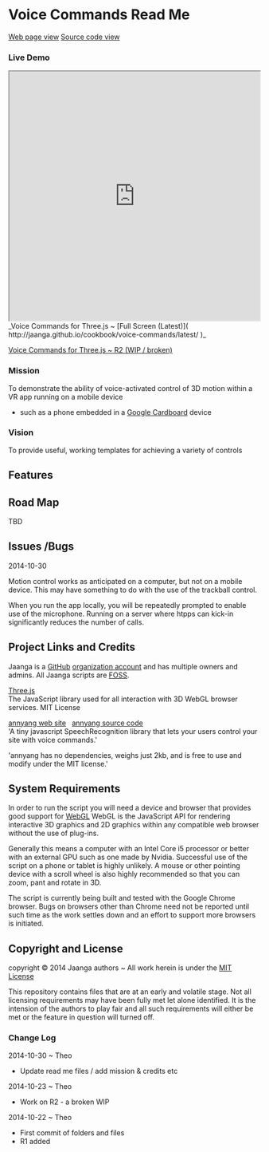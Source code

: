 Voice Commands Read Me
==

[Web page view]( http://jaanga.github.io/cookbook/voice-commands/ )  [Source code view]( https://github.com/jaanga/cookbook/tree/gh-pages/voice-commands/ ) 
### Live Demo

<iframe src="http://jaanga.github.io/cookbook/voice-commands/latest/" width=100% height=500px class='overview' >
There is an `iframe` here. It is not visible when viewed on https://github.com/jaanga/cookbook/tree/gh-pages/voice-commands/. 
To view, please click 'web page view' above.
</iframe>
_Voice Commands for Three.js ~ [Full Screen (Latest)]( http://jaanga.github.io/cookbook/voice-commands/latest/ )_


[Voice Commands for Three.js ~ R2 (WIP / broken)]( http://jaanga.github.io/cookbook/voice-commands/r2/voice-commands-r2.html )

### Mission  
<!-- a statement of a rationale, applicable now as well as in the future -->
To demonstrate the ability of voice-activated control of 3D motion within a VR app running on a mobile device 
- such as a phone embedded in a [Google Cardboard]( https://cardboard.withgoogle.com/ ) device 

### Vision  
<!--  a descriptive picture of a desired future state -->
To provide useful, working templates for achieving a variety of controls

## Features
<!-- and benefits -->


## Road Map
TBD

## Issues /Bugs

2014-10-30

Motion control works as anticipated on a computer, but not on a mobile device. This may have something to do with the use of the trackball control.

When you run the app locally, you will be repeatedly prompted to enable use of the microphone. 
Running on a server where htpps can kick-in significantly reduces the number of calls.

## Project Links and Credits

Jaanga is a [GitHub]( http://github.com) [organization account]( https://help.github.com/articles/what-s-the-difference-between-user-and-organization-accounts ) and has multiple owners and admins. 
All Jaanga scripts are [FOSS]( https://en.wikipedia.org/wiki/Free_and_open-source_software ).

[Three.js]( http://threejs.org )  
The JavaScript library used for all interaction with 3D WebGL browser services. MIT License
 
[annyang web site]( https://www.talater.com/annyang/ ) &nbsp; [annyang source code ]( https://github.com/TalAter/annyang )  
'A tiny javascript SpeechRecognition library that lets your users control your site with voice commands.'

'annyang has no dependencies, weighs just 2kb, and is free to use and modify under the MIT license.'


## System Requirements

In order to run the script you will need a device and browser that provides good support for [WebGL](http://get.webgl.org/)
WebGL is the JavaScript API for rendering interactive 3D graphics and 2D graphics within any compatible web browser without the use of plug-ins. 

Generally this means a computer with an Intel Core i5 processor or better with an external GPU such as one made by Nvidia. 
Successful use of the script on a phone or tablet is highly unlikely. 
A mouse or other pointing device with a scroll wheel is also highly recommended so that you can zoom, pant and rotate in 3D.
 
The script is currently being built and tested with the Google Chrome browser. 
Bugs on browsers other than Chrome need not be reported until such time as the work settles down and an effort to support more browsers is initiated.



## Copyright and License

copyright &copy; 2014 Jaanga authors ~ 
All work herein is under the [MIT License]( http://jaanga.github.io/libs/jaanga-copyright-and-mit-license.md )

This repository contains files that are at an early and volatile stage. Not all licensing requirements may have been fully met let alone identified. It is the intension of the authors to play fair and all such requirements will either be met or the feature in question will turned off.


### Change Log

2014-10-30 ~ Theo

* Update read me files / add mission & credits etc 

2014-10-23 ~ Theo

* Work on R2 - a broken WIP


2014-10-22 ~ Theo

* First commit of folders and files
* R1 added



